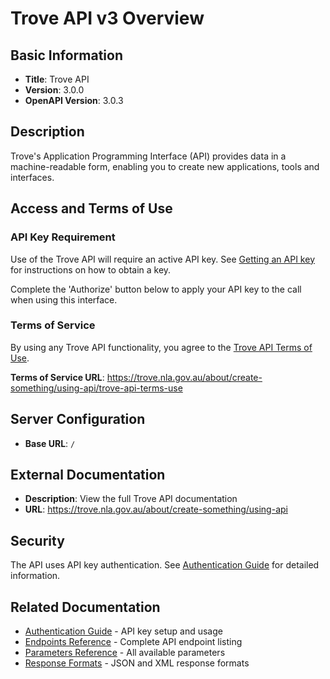 # Trove API v3 Overview

## Basic Information

- **Title**: Trove API
- **Version**: 3.0.0
- **OpenAPI Version**: 3.0.3

## Description

Trove's Application Programming Interface (API) provides data in a machine-readable form, enabling you to create new applications, tools and interfaces.

## Access and Terms of Use

### API Key Requirement

Use of the Trove API will require an active API key. See [Getting an API key](https://trove.nla.gov.au/about/create-something/using-api#getting-an-api-key) for instructions on how to obtain a key.

Complete the 'Authorize' button below to apply your API key to the call when using this interface.

### Terms of Service

By using any Trove API functionality, you agree to the [Trove API Terms of Use](https://trove.nla.gov.au/about/create-something/using-api/trove-api-terms-use).

**Terms of Service URL**: https://trove.nla.gov.au/about/create-something/using-api/trove-api-terms-use

## Server Configuration

- **Base URL**: `/`

## External Documentation

- **Description**: View the full Trove API documentation
- **URL**: https://trove.nla.gov.au/about/create-something/using-api

## Security

The API uses API key authentication. See [Authentication Guide](./trove-api-authentication.md) for detailed information.

## Related Documentation

- [Authentication Guide](./trove-api-authentication.md) - API key setup and usage
- [Endpoints Reference](./trove-api-endpoints.md) - Complete API endpoint listing
- [Parameters Reference](./trove-api-parameters.md) - All available parameters
- [Response Formats](./trove-response-formats.md) - JSON and XML response formats